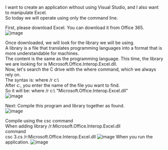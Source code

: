 I want to create an application without using Visual Studio, and I also want to manipulate Excel. <br>
So today we will operate using only the command line.

First, please download Excel. You can download it from Office 365.<br>
![image](https://github.com/matahino/Excel01/assets/96413690/739ef333-c371-4409-a8dc-07794760010a)<br>


Once downloaded, we will look for the library we will be using. <br>
A library is a file that translates programming languages into a format that is more understandable for machines.<br>
The content is the same as the programming language. This time, the library we are looking for is Microsoft.Office.Interop.Excel.dll. <br> 
Now, let's search the C drive with the where command, which we always rely on. <br> 
The syntax is: where /r c:\ <br>
After c:\, you enter the name of the file you want to find. <br>
So it will be: where /r c:\ "Microsoft.Office.Interop.Excel.dll"<br>
![image](https://github.com/matahino/Excel01/assets/96413690/b1558351-15b0-4213-b8ac-790dfd442d26)<br>


Next: Compile this program and library together as found.<br>
![image](https://github.com/matahino/Excel01/assets/96413690/facbb0dc-507c-4269-984f-525ab86caacd)<br>

Compile using the csc command <br>
When adding library  /r:Microsoft.Office.Interop.Excel.dll <br>
command <br>
csc 3.cs /r:Microsoft.Office.Interop.Excel.dll
![image](https://github.com/matahino/Excel01/assets/96413690/f3334f60-fbd9-4c80-9ec4-7601c13fde32)
When you run the application.
![image](https://github.com/matahino/Excel01/assets/96413690/69ee2e5d-8f5d-4d42-9f55-9870eae741c6)





